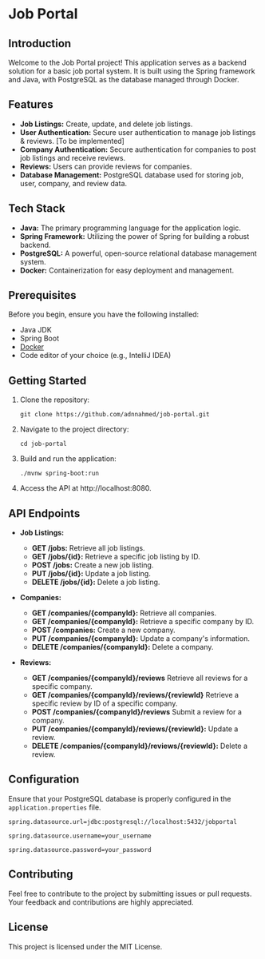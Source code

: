 
# Job Portal

## Introduction

Welcome to the Job Portal project! This application serves as a backend solution for a basic job portal system. It is built using the Spring framework and Java, with PostgreSQL as the database managed through Docker.

## Features

-   **Job Listings:** Create, update, and delete job listings.
-   **User Authentication:** Secure user authentication to manage job listings & reviews. [To be implemented]
-   **Company Authentication:** Secure authentication for companies to post job listings and receive reviews.
-   **Reviews:** Users can provide reviews for companies.
-   **Database Management:** PostgreSQL database used for storing job, user, company, and review data.

## Tech Stack

-   **Java:** The primary programming language for the application logic.
-   **Spring Framework:** Utilizing the power of Spring for building a robust backend.
-   **PostgreSQL:** A powerful, open-source relational database management system.
-   **Docker:** Containerization for easy deployment and management.

## Prerequisites

Before you begin, ensure you have the following installed:

-   Java JDK
-   Spring Boot
-   [Docker](https://www.docker.com/)
-   Code editor of your choice (e.g., IntelliJ IDEA)

## Getting Started

1.  Clone the repository:
    
    
    `git clone https://github.com/adnnahmed/job-portal.git` 
    
2.  Navigate to the project directory:
	   
    `cd job-portal`
    
3.  Build and run the application:
    
    `./mvnw spring-boot:run` 
    
4.  Access the API at http://localhost:8080.
    

## API Endpoints

-   **Job Listings:**
    
    -   **GET /jobs:** Retrieve all job listings.
    -   **GET /jobs/{id}:** Retrieve a specific job listing by ID.
    -   **POST /jobs:** Create a new job listing.
    -   **PUT /jobs/{id}:** Update a job listing.
    -   **DELETE /jobs/{id}:** Delete a job listing.
-   **Companies:**

    -   **GET /companies/{companyId}:** Retrieve all companies.    
    -   **GET /companies/{companyId}:** Retrieve a specific company by ID.
    -   **POST /companies:** Create a new company.
    -   **PUT /companies/{companyId}:** Update a company's information.
    -   **DELETE /companies/{companyId}:** Delete a company.
-   **Reviews:**
    
    -   **GET /companies/{companyId}/reviews** Retrieve all reviews for a specific company.
    -   **GET /companies/{companyId}/reviews/{reviewId}** Retrieve a specific review by ID of a specific company.
    -   **POST /companies/{companyId}/reviews** Submit a review for a company.
    -   **PUT /companies/{companyId}/reviews/{reviewId}:** Update a review.
    -   **DELETE /companies/{companyId}/reviews/{reviewId}:** Delete a review.

## Configuration

Ensure that your PostgreSQL database is properly configured in the `application.properties` file.


`spring.datasource.url=jdbc:postgresql://localhost:5432/jobportal`

`spring.datasource.username=your_username`

`spring.datasource.password=your_password` 

## Contributing

Feel free to contribute to the project by submitting issues or pull requests. Your feedback and contributions are highly appreciated.

## License

This project is licensed under the MIT License.

